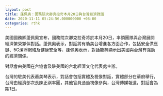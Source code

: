 ```yaml
---
layout: post
title: 蓬佩奧：國務院次卿克拉奇本月20日與台灣經濟對話
date: 2020-11-11 05:24:56.000000000 +08:00
categories: rthk
---
```


美國國務卿蓬佩奧宣布，國務院次卿克拉奇將於本月20日，率領團隊與台灣展開經濟繁榮夥伴對話。蓬佩奧表示，對話將有助美台增進各方面合作，包括安全供應鏈、5G潔淨網絡及健康安全等，蓬佩奧表示，對話能夠顯示出美國與台灣有強勁的經濟關係。

對話會由美國在台協會及駐美國的台北經濟文化代表處主辦。

台灣的駐美代表蕭美琴表示，對話會包括實體及視像對話，實體部分在華府舉行，台灣由經濟部次長陳正祺率團，其他官員通過視像參與，台灣傳媒報道，對話會為期1日。
